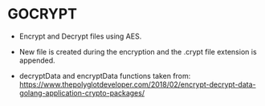 # GOCRYPT

- Encrypt and Decrypt files using AES.
- New file is created during the encryption and the .crypt file extension is appended.

- decryptData and encryptData functions taken from:
https://www.thepolyglotdeveloper.com/2018/02/encrypt-decrypt-data-golang-application-crypto-packages/
